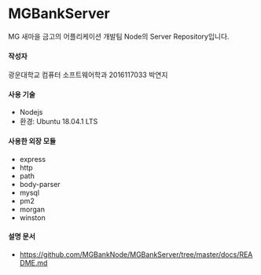 # MGBankServer

MG 새마을 금고의 어플리케이션 개발팀 Node의 Server  Repository입니다.

#### 작성자

광운대학교 컴퓨터 소프트웨어학과 2016117033 박연지

#### 사용 기술

- Nodejs
- 환경: Ubuntu 18.04.1 LTS

#### 사용한 외장 모듈

- express
- http
- path
- body-parser
- mysql
- pm2
- morgan
- winston

#### 설명 문서

- https://github.com/MGBankNode/MGBankServer/tree/master/docs/README.md

